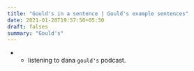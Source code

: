 ```yaml
---
title: "Gould's in a sentence | Gould's example sentences"
date: 2021-01-20T19:57:50+05:30
draft: falses
summary: "Gould's"
---
```

- * listening to dana `gould's` podcast.
                 
